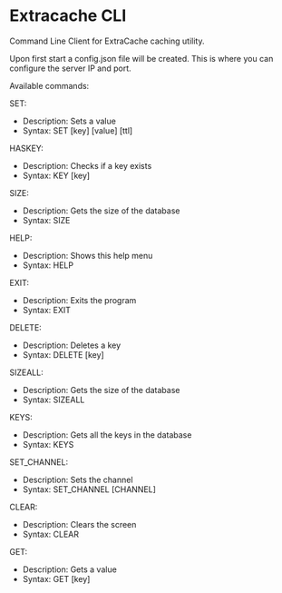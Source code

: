 # Extracache CLI
Command Line Client for ExtraCache caching utility.

Upon first start a config.json file will be created.
This is where you can configure the server IP and port.

Available commands:

SET:

* Description:     Sets a value
* Syntax:          SET [key] [value] [ttl]

HASKEY:

* Description:     Checks if a key exists
* Syntax:          KEY [key]

SIZE:

* Description:     Gets the size of the database
* Syntax:          SIZE

HELP:

* Description:     Shows this help menu
* Syntax:          HELP

EXIT:

* Description:     Exits the program
* Syntax:          EXIT

DELETE:

* Description:     Deletes a key
* Syntax:          DELETE [key]

SIZEALL:

* Description:     Gets the size of the database
* Syntax:          SIZEALL

KEYS:

* Description:     Gets all the keys in the database
* Syntax:          KEYS

SET_CHANNEL:

* Description:     Sets the channel
* Syntax:          SET_CHANNEL [CHANNEL]

CLEAR:

* Description:     Clears the screen
* Syntax:          CLEAR

GET:

* Description:     Gets a value
* Syntax:          GET [key]
